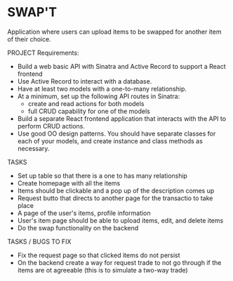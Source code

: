 # SWAP'T
Application where users can upload items to be swapped for another item of their choice.

PROJECT Requirements: 

- Build a web basic API with Sinatra and Active Record to support a React
  frontend
- Use Active Record to interact with a database.
- Have at least two models with a one-to-many relationship.
- At a minimum, set up the following API routes in Sinatra:
  - create and read actions for both models
  - full CRUD capability for one of the models
- Build a separate React frontend application that interacts with the API to
  perform CRUD actions.
- Use good OO design patterns. You should have separate classes for each of your
  models, and create instance and class methods as necessary.

TASKS
- Set up table so that there is a one to has many relationship
- Create homepage with all the items
- Items should be clickable and a pop up of the description comes up
- Request butto that directs to another page for the transactio to take place
- A page of the user's items, profile information
- User's item page should be able to upload items, edit, and delete items
- Do the swap functionality on the backend

TASKS / BUGS TO FIX
- Fix the request page so that clicked items do not persist
- On the backend create a way for request trade to not go through if the items are ot agreeable (this is to simulate a two-way trade)


